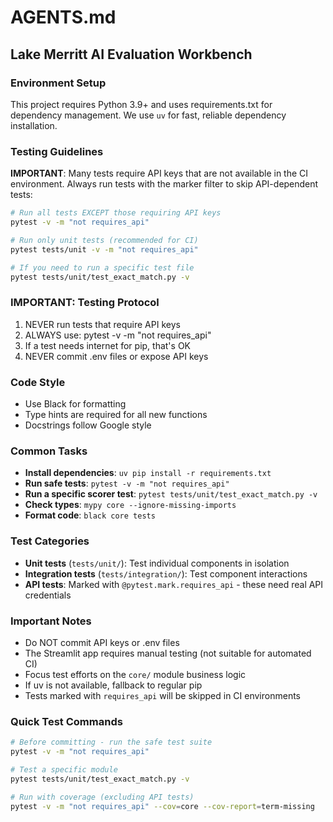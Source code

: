 # AGENTS.md

## Lake Merritt AI Evaluation Workbench

### Environment Setup
This project requires Python 3.9+ and uses requirements.txt for dependency management.
We use `uv` for fast, reliable dependency installation.

### Testing Guidelines

**IMPORTANT**: Many tests require API keys that are not available in the CI environment. 
Always run tests with the marker filter to skip API-dependent tests:

```bash
# Run all tests EXCEPT those requiring API keys
pytest -v -m "not requires_api"

# Run only unit tests (recommended for CI)
pytest tests/unit -v -m "not requires_api"

# If you need to run a specific test file
pytest tests/unit/test_exact_match.py -v
```

### IMPORTANT: Testing Protocol
1. NEVER run tests that require API keys
2. ALWAYS use: pytest -v -m "not requires_api"
3. If a test needs internet for pip, that's OK
4. NEVER commit .env files or expose API keys

### Code Style
- Use Black for formatting
- Type hints are required for all new functions
- Docstrings follow Google style

### Common Tasks
- **Install dependencies**: `uv pip install -r requirements.txt`
- **Run safe tests**: `pytest -v -m "not requires_api"`
- **Run a specific scorer test**: `pytest tests/unit/test_exact_match.py -v`
- **Check types**: `mypy core --ignore-missing-imports`
- **Format code**: `black core tests`

### Test Categories
- **Unit tests** (`tests/unit/`): Test individual components in isolation
- **Integration tests** (`tests/integration/`): Test component interactions
- **API tests**: Marked with `@pytest.mark.requires_api` - these need real API credentials

### Important Notes
- Do NOT commit API keys or .env files
- The Streamlit app requires manual testing (not suitable for automated CI)
- Focus test efforts on the `core/` module business logic
- If uv is not available, fallback to regular pip
- Tests marked with `requires_api` will be skipped in CI environments

### Quick Test Commands
```bash
# Before committing - run the safe test suite
pytest -v -m "not requires_api"

# Test a specific module
pytest tests/unit/test_exact_match.py -v

# Run with coverage (excluding API tests)
pytest -v -m "not requires_api" --cov=core --cov-report=term-missing
```
